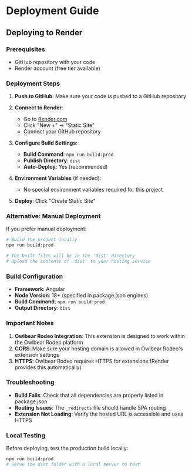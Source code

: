 # Deployment Guide

## Deploying to Render

### Prerequisites
- GitHub repository with your code
- Render account (free tier available)

### Deployment Steps

1. **Push to GitHub**: Make sure your code is pushed to a GitHub repository

2. **Connect to Render**:
   - Go to [Render.com](https://render.com)
   - Click "New +" → "Static Site"
   - Connect your GitHub repository

3. **Configure Build Settings**:
   - **Build Command**: `npm run build:prod`
   - **Publish Directory**: `dist`
   - **Auto-Deploy**: Yes (recommended)

4. **Environment Variables** (if needed):
   - No special environment variables required for this project

5. **Deploy**: Click "Create Static Site"

### Alternative: Manual Deployment

If you prefer manual deployment:

```bash
# Build the project locally
npm run build:prod

# The built files will be in the 'dist' directory
# Upload the contents of 'dist' to your hosting service
```

### Build Configuration

- **Framework**: Angular
- **Node Version**: 18+ (specified in package.json engines)
- **Build Command**: `npm run build:prod`
- **Output Directory**: `dist`

### Important Notes

1. **Owlbear Rodeo Integration**: This extension is designed to work within the Owlbear Rodeo platform
2. **CORS**: Make sure your hosting domain is allowed in Owlbear Rodeo's extension settings
3. **HTTPS**: Owlbear Rodeo requires HTTPS for extensions (Render provides this automatically)

### Troubleshooting

- **Build Fails**: Check that all dependencies are properly listed in package.json
- **Routing Issues**: The `_redirects` file should handle SPA routing
- **Extension Not Loading**: Verify the hosted URL is accessible and uses HTTPS

### Local Testing

Before deploying, test the production build locally:

```bash
npm run build:prod
# Serve the dist folder with a local server to test
```
